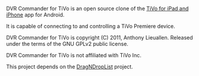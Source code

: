 DVR Commander for TiVo is an open source clone of the [TiVo for iPad and iPhone](http://itunes.apple.com/us/app/tivo/id401673976?mt=8) app for Android.

It is capable of connecting to and controlling a TiVo Premiere device.

DVR Commander for TiVo is copyright (C) 2011, Anthony Lieuallen.  Released under the terms of the GNU GPLv2 public license.

DVR Commander for TiVo is not affiliated with TiVo Inc.

This project depends on the [DragNDropList](https://github.com/terlici/DragNDropList) project.
